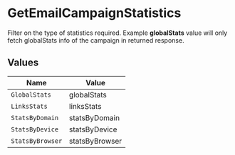 # GetEmailCampaignStatistics

Filter on the type of statistics required. Example **globalStats** value will only fetch globalStats info of the campaign in returned response.


## Values

| Name             | Value            |
| ---------------- | ---------------- |
| `GlobalStats`    | globalStats      |
| `LinksStats`     | linksStats       |
| `StatsByDomain`  | statsByDomain    |
| `StatsByDevice`  | statsByDevice    |
| `StatsByBrowser` | statsByBrowser   |